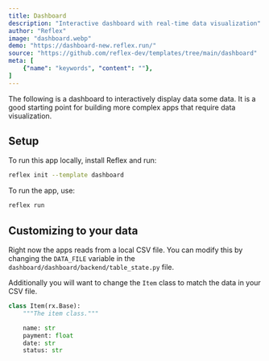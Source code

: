 ```yaml
---
title: Dashboard
description: "Interactive dashboard with real-time data visualization"
author: "Reflex"
image: "dashboard.webp"
demo: "https://dashboard-new.reflex.run/"
source: "https://github.com/reflex-dev/templates/tree/main/dashboard"
meta: [
    {"name": "keywords", "content": ""},
]
---
```


The following is a dashboard to interactively display data some data. It is a good starting point for building more complex apps that require data visualization.

## Setup

To run this app locally, install Reflex and run:

```bash
reflex init --template dashboard
```

To run the app, use:

```bash
reflex run
```

## Customizing to your data

Right now the apps reads from a local CSV file. You can modify this by changing the `DATA_FILE` variable in the `dashboard/dashboard/backend/table_state.py` file.

Additionally you will want to change the `Item` class to match the data in your CSV file.

```python
class Item(rx.Base):
    """The item class."""

    name: str
    payment: float
    date: str
    status: str
```

